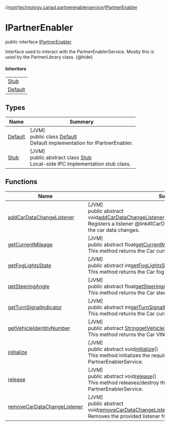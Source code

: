 //[root](../../../index.md)/[technology.cariad.partnerenablerservice](../index.md)/[IPartnerEnabler](index.md)

# IPartnerEnabler

public interface [IPartnerEnabler](index.md)

Interface used to interact with the PartnerEnablerService. Mostly this is used by the PartnerLibrary class. {@hide}

#### Inheritors

| |
|---|
| [Stub](-stub/index.md) |
| [Default](-default/index.md) |

## Types

| Name | Summary |
|---|---|
| [Default](-default/index.md) | [JVM]<br>public class [Default](-default/index.md)<br>Default implementation for IPartnerEnabler. |
| [Stub](-stub/index.md) | [JVM]<br>public abstract class [Stub](-stub/index.md)<br>Local-side IPC implementation stub class. |

## Functions

| Name | Summary |
|---|---|
| [addCarDataChangeListener](add-car-data-change-listener.md) | [JVM]<br>public abstract void[addCarDataChangeListener](add-car-data-change-listener.md)(ICarDataChangeListenerlistener)<br>Registers a listener @link#ICarDataChangeListener to be called when the car data changes. |
| [getCurrentMileage](get-current-mileage.md) | [JVM]<br>public abstract float[getCurrentMileage](get-current-mileage.md)()<br>This method returns the Car current Odometer value. |
| [getFogLightsState](get-fog-lights-state.md) | [JVM]<br>public abstract int[getFogLightsState](get-fog-lights-state.md)()<br>This method returns the Car fog light state. |
| [getSteeringAngle](get-steering-angle.md) | [JVM]<br>public abstract float[getSteeringAngle](get-steering-angle.md)()<br>This method returns the Car steering angle in degrees. |
| [getTurnSignalIndicator](get-turn-signal-indicator.md) | [JVM]<br>public abstract int[getTurnSignalIndicator](get-turn-signal-indicator.md)()<br>This method returns the Car current signal indicator value. |
| [getVehicleIdentityNumber](get-vehicle-identity-number.md) | [JVM]<br>public abstract [String](https://docs.oracle.com/javase/8/docs/api/java/lang/String.html)[getVehicleIdentityNumber](get-vehicle-identity-number.md)()<br>This method returns the Car VIN Number. |
| [initialize](initialize.md) | [JVM]<br>public abstract void[initialize](initialize.md)()<br>This method initializes the required components in the PartnerEnablerService. |
| [release](release.md) | [JVM]<br>public abstract void[release](release.md)()<br>This method releases/destroy the components created in the PartnerEnablerService. |
| [removeCarDataChangeListener](remove-car-data-change-listener.md) | [JVM]<br>public abstract void[removeCarDataChangeListener](remove-car-data-change-listener.md)(ICarDataChangeListenerlistener)<br>Removes the provided listener from receiving the callbacks. |
